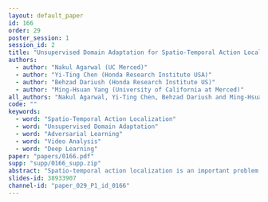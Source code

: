 ```yaml
---
layout: default_paper
id: 166
order: 29
poster_session: 1
session_id: 2
title: "Unsupervised Domain Adaptation for Spatio-Temporal Action Localization"
authors:
  - author: "Nakul Agarwal (UC Merced)"
  - author: "Yi-Ting Chen (Honda Research Institute USA)"
  - author: "Behzad Dariush (Honda Research Institute US)"
  - author: "Ming-Hsuan Yang (University of California at Merced)"
all_authors: "Nakul Agarwal, Yi-Ting Chen, Behzad Dariush and Ming-Hsuan Yang"
code: ""
keywords:
  - word: "Spatio-Temporal Action Localization"
  - word: "Unsupervised Domain Adaptation"
  - word: "Adversarial Learning"
  - word: "Video Analysis"
  - word: "Deep Learning"
paper: "papers/0166.pdf"
supp: "supp/0166_supp.zip"
abstract: "Spatio-temporal action localization is an important problem in computer vision that involves detecting where and when activities occur, and therefore requires modeling of both spatial and temporal features. This problem is typically formulated in the context of supervised learning, where the learned classifiers operate on the premise that both training and test data are sampled from the same underlying distribution. However, this assumption does not hold when there is a significant domain shift, leading to poor generalization performance on the test data. To address this, we focus on the hard and novel task of generalizing training models to test samples without access to any labels from the latter for spatio-temporal action localization by proposing an end-to-end unsupervised domain adaptation algorithm. We extend the state-of-the-art object detection framework to localize and classify actions. In order to minimize the domain shift, three domain adaptation modules at image level (temporal and spatial) and instance level (temporal) are designed and integrated. We design a new experimental setup and evaluate the proposed method and different adaptation modules on the UCF-Sports, UCF-101 and JHMDB benchmark datasets. We show that significant performance gain can be achieved when spatial and temporal features are adapted separately, or jointly for the most effective results."
slides-id: 38933907
channel-id: "paper_029_P1_id_0166"
---
```

